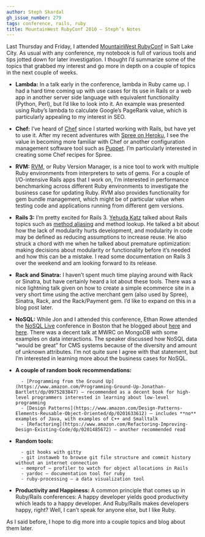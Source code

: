 ```yaml
---
author: Steph Skardal
gh_issue_number: 279
tags: conference, rails, ruby
title: MountainWest RubyConf 2010 — Steph’s Notes
---
```


Last Thursday and Friday, I attended [MountainWest RubyConf](http://mtnwestrubyconf.org/2010/) in Salt Lake City. As usual with any conference, my notebook is full of various tools and tips jotted down for later investigation. I thought I’d summarize some of the topics that grabbed my interest and go more in depth on a couple of topics in the next couple of weeks.

- **Lambda:** In a talk early in the conference, lambda in Ruby came up. I had a hard time coming up with use cases for its use in Rails or a web app in another server side language with equivalent functionality (Python, Perl), but I’d like to look into it. An example was presented using Ruby’s lambda to calculate Google’s PageRank value, which is particularly appealing to my interest in SEO.
- **Chef:** I’ve heard of [Chef](https://www.chef.io/chef/) since I started working with Rails, but have yet to use it. After my recent adventures with [Spree on Heroku](/blog/2010/03/08/spree-heroku-development-environment), I see the value in becoming more familiar with Chef or another configuration management software tool such as [Puppet](https://puppet.com/products/puppet-enterprise). I’m particularly interested in creating some Chef recipes for Spree.
- **RVM:** [RVM](https://rvm.io/), or Ruby Version Manager, is a nice tool to work with multiple Ruby environments from interpreters to sets of gems. For a couple of I/O-intensive Rails apps that I work on, I’m interested in performance benchmarking across different Ruby environments to investigate the business case for updating Ruby. RVM also provides functionality for gem bundle management, which might be of particular value when testing code and applications running from different gem versions.
- **Rails 3:** I’m pretty excited for Rails 3. [Yehuda Katz](https://yehudakatz.com/) talked about Rails topics such as [method aliasing](https://web.archive.org/web/20100323232553/http://whynotwiki.com/Ruby_/_Method_aliasing_and_chaining) and method lookup. He talked a bit about how the lack of modularity hurts development, and modularity in code may be defined as reducing assumptions to increase reuse. He also struck a chord with me when he talked about premature optimization: making decisions about modularity or functionality before it’s needed and how this can be a mistake. I read some documentation on Rails 3 over the weekend and am looking forward to its release.
- **Rack and Sinatra:** I haven’t spent much time playing around with Rack or Sinatra, but have certainly heard a lot about these tools. There was a nice lightning talk given on how to create a simple ecommerce site in a very short time using the active merchant gem (also used by Spree), Sinatra, Rack, and the Rack/Payment gem. I’d like to expand on this in a blog post later.
- **NoSQL:** While Jon and I attended this conference, Ethan Rowe attended the [NoSQL Live](http://nosqlboston.eventbrite.com/) conference in Boston that he blogged about [here](/blog/2010/03/12/nosql-live-dynamo-derivatives-cassandra) and [here](/blog/2010/03/11/quick-thoughts-on-nosql-live-boston). There was a decent talk at MWRC on MongoDB with some examples on data interactions. The speaker discussed how NoSQL data “would be great” for CMS systems because of the diversity and amount of unknown attributes. I’m not quite sure I agree with that statement, but I’m interested in learning more about the business cases for NoSQL.
- **A couple of random book recommendations:**

        - [Programming from the Ground Up](https://www.amazon.com/Programming-Ground-Up-Jonathan-Bartlett/dp/0975283847) — recommended as a decent book for high-level programmers interested in learning about low-level programming
        - [Design Patterns](https://www.amazon.com/Design-Patterns-Elements-Reusable-Object-Oriented/dp/0201633612) — includes **no** examples of Java, with examples of C++ and Smalltalk
        - [Refactoring](https://www.amazon.com/Refactoring-Improving-Design-Existing-Code/dp/0201485672) — another recommended read

- **Random tools:**

        - git hooks with gitty
        - git instaweb to browse git file structure and commit history without an internet connection
        - memprof — profiler to watch for object allocations in Rails
        - yardoc — documentation tool for ruby
        - ruby-processing — a data visualization tool

- **Productivity and Happiness:** A common principle that comes up in Ruby/Rails conferences: A happy developer yields good productivity which leads to a happy developer. And Ruby/Rails makes developers happy, right? Well, I can’t speak for anyone else, but I like Ruby.

As I said before, I hope to dig more into a couple topics and blog about them later.
